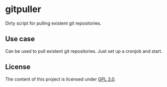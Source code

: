 # gitpuller
Dirty script for pulling existent git repositories.

## Use case
Can be used to pull existent git repositories. Just set up a cronjob and start.

## License
The content of this project is licensed under [GPL 3.0](https://www.gnu.org/licenses/gpl-3.0.en.html).
